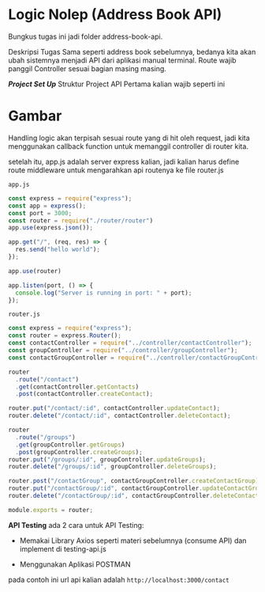 # Logic Nolep (Address Book API)

Bungkus tugas ini jadi folder address-book-api.

Deskripsi Tugas
Sama seperti address book sebelumnya, bedanya kita akan ubah sistemnya menjadi API dari aplikasi manual terminal. Route wajib panggil Controller sesuai bagian masing masing. 

***Project Set Up***
Struktur Project API Pertama kalian wajib seperti ini

# Gambar

Handling logic akan terpisah sesuai route yang di hit oleh request, jadi kita menggunakan callback function untuk memanggil controller di router kita. 

setelah itu, app.js adalah server express kalian, jadi kalian harus define route middleware untuk mengarahkan api routenya ke file router.js

`app.js`
```js
const express = require("express");
const app = express();
const port = 3000;
const router = require("./router/router")
app.use(express.json());

app.get("/", (req, res) => {
  res.send("hello world");
});

app.use(router)

app.listen(port, () => {
  console.log("Server is running in port: " + port);
});
```

`router.js`
```js
const express = require("express");
const router = express.Router();
const contactController = require("../controller/contactController");
const groupController = require("../controller/groupController");
const contactGroupController = require("../controller/contactGroupController");

router
  .route("/contact")
  .get(contactController.getContacts)
  .post(contactController.createContact);

router.put("/contact/:id", contactController.updateContact);
router.delete("/contact/:id", contactController.deleteContact);

router
  .route("/groups")
  .get(groupController.getGroups)
  .post(groupController.createGroups);
router.put("/groups/:id", groupController.updateGroups);
router.delete("/groups/:id", groupController.deleteGroups);

router.post("/contactGroup", contactGroupController.createContactGroup);
router.put("/contactGroup/:id", contactGroupController.updateContactGroup);
router.delete("/contactGroup/:id", contactGroupController.deleteContactGroup);

module.exports = router;
```

**API Testing**
ada 2 cara untuk API Testing: 
- Memakai Library Axios seperti materi sebelumnya (consume API) dan implement di testing-api.js

- Menggunakan Aplikasi POSTMAN

pada contoh ini url api kalian adalah `http://localhost:3000/contact` 
